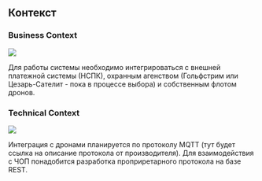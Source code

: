 ## Контекст

<!-- Описывает окружение вашей системы. Обычно включает:
 * внешние системы, с которыми происходит интеграция
 * системы, которые будут пользоваться интерфейсами вашей системы
 * партнеры и поставщики, которые задействованы в создании решения -->

### Business Context 

![](embed:Context)

Для работы системы необходимо интегрироваться с внешней платежной системы (НСПК), охранным агенством (Гольфстрим или Цезарь-Сателит - пока в процессе выбора) и собственным флотом дронов.


### Technical Context 
![](embed:tc)

Интеграция с дронами планируется по протоколу MQTT (тут будет ссылка на описание протокола от производителя). Для взаимодействия с ЧОП понадобится разработка проприретарного протокола на базе REST.